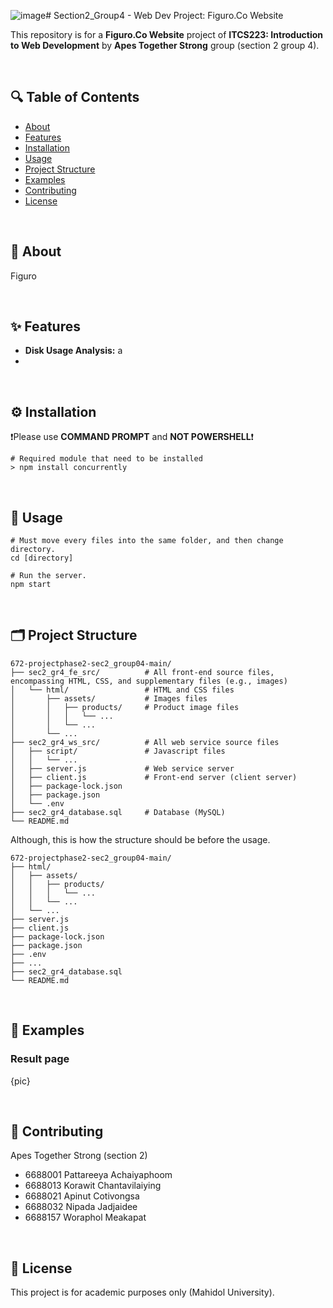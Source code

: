 ![image](https://github.com/user-attachments/assets/91c7e987-38e8-43d2-a06e-5fe3a56351be)# Section2_Group4 - Web Dev Project: Figuro.Co Website

This repository is for a **Figuro.Co Website** project of **ITCS223: Introduction to Web Development** by **Apes Together Strong** group (section 2 group 4).

<br>

## 🔍 Table of Contents

- [About](#about)
- [Features](#features)
- [Installation](#installation)
- [Usage](#usage)
- [Project Structure](#project-structure)
- [Examples](#examples)
- [Contributing](#contributing)
- [License](#license)

<br>

## 📖 About

Figuro

<br>

## ✨ Features

- **Disk Usage Analysis:** a
- 

<br>

## ⚙️ Installation

❗Please use **COMMAND PROMPT** and **NOT POWERSHELL**❗

```
# Required module that need to be installed
> npm install concurrently
```

<br>

## 🚀 Usage

```
# Must move every files into the same folder, and then change directory.
cd [directory]

# Run the server.
npm start
```

<br>

## 🗂️ Project Structure

```Structure
672-projectphase2-sec2_group04-main/
├── sec2_gr4_fe_src/          # All front-end source files, encompassing HTML, CSS, and supplementary files (e.g., images)
│   └── html/                 # HTML and CSS files
│       ├── assets/           # Images files
│       │   ├── products/     # Product image files
│       │   │   └── ...
│       │   └── ...
│       └── ...
├── sec2_gr4_ws_src/          # All web service source files
│   ├── script/               # Javascript files
│   │   └── ...
│   ├── server.js             # Web service server
│   ├── client.js             # Front-end server (client server)
│   ├── package-lock.json
│   ├── package.json
│   └── .env
├── sec2_gr4_database.sql     # Database (MySQL)
└── README.md
```

Although, this is how the structure should be before the usage.
```
672-projectphase2-sec2_group04-main/
├── html/
│   ├── assets/
│   │   ├── products/
│   │   │   └── ...
│   │   └── ...
│   └── ...
├── server.js
├── client.js
├── package-lock.json
├── package.json
├── .env
├── ...
├── sec2_gr4_database.sql
└── README.md
```

<br>

## 🧪 Examples

### Result page

{pic}


<br>

## 🤝 Contributing

Apes Together Strong (section 2)
- 6688001 Pattareeya Achaiyaphoom
- 6688013 Korawit Chantavilaiying
- 6688021 Apinut Cotivongsa
- 6688032 Nipada Jadjaidee
- 6688157 Woraphol Meakapat

<br>

## 📄 License

This project is for academic purposes only (Mahidol University).



